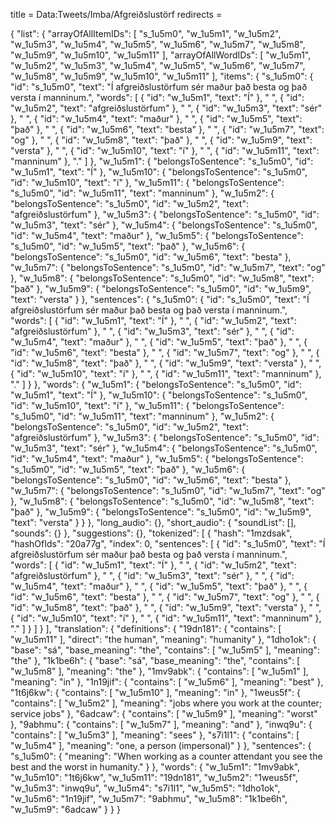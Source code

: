 title = Data:Tweets/Imba/Afgreiðslustörf
redirects =
>>>>

{
    "list": {
        "arrayOfAllItemIDs": [
            "s_1u5m0",
            "w_1u5m1",
            "w_1u5m2",
            "w_1u5m3",
            "w_1u5m4",
            "w_1u5m5",
            "w_1u5m6",
            "w_1u5m7",
            "w_1u5m8",
            "w_1u5m9",
            "w_1u5m10",
            "w_1u5m11"
        ],
        "arrayOfAllWordIDs": [
            "w_1u5m1",
            "w_1u5m2",
            "w_1u5m3",
            "w_1u5m4",
            "w_1u5m5",
            "w_1u5m6",
            "w_1u5m7",
            "w_1u5m8",
            "w_1u5m9",
            "w_1u5m10",
            "w_1u5m11"
        ],
        "items": {
            "s_1u5m0": {
                "id": "s_1u5m0",
                "text": "Í afgreiðslustörfum sér maður það besta og það versta í manninum.",
                "words": [
                    {
                        "id": "w_1u5m1",
                        "text": "Í"
                    },
                    " ",
                    {
                        "id": "w_1u5m2",
                        "text": "afgreiðslustörfum"
                    },
                    " ",
                    {
                        "id": "w_1u5m3",
                        "text": "sér"
                    },
                    " ",
                    {
                        "id": "w_1u5m4",
                        "text": "maður"
                    },
                    " ",
                    {
                        "id": "w_1u5m5",
                        "text": "það"
                    },
                    " ",
                    {
                        "id": "w_1u5m6",
                        "text": "besta"
                    },
                    " ",
                    {
                        "id": "w_1u5m7",
                        "text": "og"
                    },
                    " ",
                    {
                        "id": "w_1u5m8",
                        "text": "það"
                    },
                    " ",
                    {
                        "id": "w_1u5m9",
                        "text": "versta"
                    },
                    " ",
                    {
                        "id": "w_1u5m10",
                        "text": "í"
                    },
                    " ",
                    {
                        "id": "w_1u5m11",
                        "text": "manninum"
                    },
                    "."
                ]
            },
            "w_1u5m1": {
                "belongsToSentence": "s_1u5m0",
                "id": "w_1u5m1",
                "text": "Í"
            },
            "w_1u5m10": {
                "belongsToSentence": "s_1u5m0",
                "id": "w_1u5m10",
                "text": "í"
            },
            "w_1u5m11": {
                "belongsToSentence": "s_1u5m0",
                "id": "w_1u5m11",
                "text": "manninum"
            },
            "w_1u5m2": {
                "belongsToSentence": "s_1u5m0",
                "id": "w_1u5m2",
                "text": "afgreiðslustörfum"
            },
            "w_1u5m3": {
                "belongsToSentence": "s_1u5m0",
                "id": "w_1u5m3",
                "text": "sér"
            },
            "w_1u5m4": {
                "belongsToSentence": "s_1u5m0",
                "id": "w_1u5m4",
                "text": "maður"
            },
            "w_1u5m5": {
                "belongsToSentence": "s_1u5m0",
                "id": "w_1u5m5",
                "text": "það"
            },
            "w_1u5m6": {
                "belongsToSentence": "s_1u5m0",
                "id": "w_1u5m6",
                "text": "besta"
            },
            "w_1u5m7": {
                "belongsToSentence": "s_1u5m0",
                "id": "w_1u5m7",
                "text": "og"
            },
            "w_1u5m8": {
                "belongsToSentence": "s_1u5m0",
                "id": "w_1u5m8",
                "text": "það"
            },
            "w_1u5m9": {
                "belongsToSentence": "s_1u5m0",
                "id": "w_1u5m9",
                "text": "versta"
            }
        },
        "sentences": {
            "s_1u5m0": {
                "id": "s_1u5m0",
                "text": "Í afgreiðslustörfum sér maður það besta og það versta í manninum.",
                "words": [
                    {
                        "id": "w_1u5m1",
                        "text": "Í"
                    },
                    " ",
                    {
                        "id": "w_1u5m2",
                        "text": "afgreiðslustörfum"
                    },
                    " ",
                    {
                        "id": "w_1u5m3",
                        "text": "sér"
                    },
                    " ",
                    {
                        "id": "w_1u5m4",
                        "text": "maður"
                    },
                    " ",
                    {
                        "id": "w_1u5m5",
                        "text": "það"
                    },
                    " ",
                    {
                        "id": "w_1u5m6",
                        "text": "besta"
                    },
                    " ",
                    {
                        "id": "w_1u5m7",
                        "text": "og"
                    },
                    " ",
                    {
                        "id": "w_1u5m8",
                        "text": "það"
                    },
                    " ",
                    {
                        "id": "w_1u5m9",
                        "text": "versta"
                    },
                    " ",
                    {
                        "id": "w_1u5m10",
                        "text": "í"
                    },
                    " ",
                    {
                        "id": "w_1u5m11",
                        "text": "manninum"
                    },
                    "."
                ]
            }
        },
        "words": {
            "w_1u5m1": {
                "belongsToSentence": "s_1u5m0",
                "id": "w_1u5m1",
                "text": "Í"
            },
            "w_1u5m10": {
                "belongsToSentence": "s_1u5m0",
                "id": "w_1u5m10",
                "text": "í"
            },
            "w_1u5m11": {
                "belongsToSentence": "s_1u5m0",
                "id": "w_1u5m11",
                "text": "manninum"
            },
            "w_1u5m2": {
                "belongsToSentence": "s_1u5m0",
                "id": "w_1u5m2",
                "text": "afgreiðslustörfum"
            },
            "w_1u5m3": {
                "belongsToSentence": "s_1u5m0",
                "id": "w_1u5m3",
                "text": "sér"
            },
            "w_1u5m4": {
                "belongsToSentence": "s_1u5m0",
                "id": "w_1u5m4",
                "text": "maður"
            },
            "w_1u5m5": {
                "belongsToSentence": "s_1u5m0",
                "id": "w_1u5m5",
                "text": "það"
            },
            "w_1u5m6": {
                "belongsToSentence": "s_1u5m0",
                "id": "w_1u5m6",
                "text": "besta"
            },
            "w_1u5m7": {
                "belongsToSentence": "s_1u5m0",
                "id": "w_1u5m7",
                "text": "og"
            },
            "w_1u5m8": {
                "belongsToSentence": "s_1u5m0",
                "id": "w_1u5m8",
                "text": "það"
            },
            "w_1u5m9": {
                "belongsToSentence": "s_1u5m0",
                "id": "w_1u5m9",
                "text": "versta"
            }
        }
    },
    "long_audio": {},
    "short_audio": {
        "soundList": [],
        "sounds": {}
    },
    "suggestions": {},
    "tokenized": [
        {
            "hash": "1mzdsak",
            "hashOfIds": "20a77g",
            "index": 0,
            "sentences": [
                {
                    "id": "s_1u5m0",
                    "text": "Í afgreiðslustörfum sér maður það besta og það versta í manninum.",
                    "words": [
                        {
                            "id": "w_1u5m1",
                            "text": "Í"
                        },
                        " ",
                        {
                            "id": "w_1u5m2",
                            "text": "afgreiðslustörfum"
                        },
                        " ",
                        {
                            "id": "w_1u5m3",
                            "text": "sér"
                        },
                        " ",
                        {
                            "id": "w_1u5m4",
                            "text": "maður"
                        },
                        " ",
                        {
                            "id": "w_1u5m5",
                            "text": "það"
                        },
                        " ",
                        {
                            "id": "w_1u5m6",
                            "text": "besta"
                        },
                        " ",
                        {
                            "id": "w_1u5m7",
                            "text": "og"
                        },
                        " ",
                        {
                            "id": "w_1u5m8",
                            "text": "það"
                        },
                        " ",
                        {
                            "id": "w_1u5m9",
                            "text": "versta"
                        },
                        " ",
                        {
                            "id": "w_1u5m10",
                            "text": "í"
                        },
                        " ",
                        {
                            "id": "w_1u5m11",
                            "text": "manninum"
                        },
                        "."
                    ]
                }
            ]
        }
    ],
    "translation": {
        "definitions": {
            "19dn181": {
                "contains": [
                    "w_1u5m11"
                ],
                "direct": "the human",
                "meaning": "humanity"
            },
            "1dho1ok": {
                "base": "sá",
                "base_meaning": "the",
                "contains": [
                    "w_1u5m5"
                ],
                "meaning": "the"
            },
            "1k1be6h": {
                "base": "sá",
                "base_meaning": "the",
                "contains": [
                    "w_1u5m8"
                ],
                "meaning": "the"
            },
            "1mv9abk": {
                "contains": [
                    "w_1u5m1"
                ],
                "meaning": "in"
            },
            "1n19jif": {
                "contains": [
                    "w_1u5m6"
                ],
                "meaning": "best"
            },
            "1t6j6kw": {
                "contains": [
                    "w_1u5m10"
                ],
                "meaning": "in"
            },
            "1weus5f": {
                "contains": [
                    "w_1u5m2"
                ],
                "meaning": "jobs where you work at the counter; service jobs"
            },
            "6adcaw": {
                "contains": [
                    "w_1u5m9"
                ],
                "meaning": "worst"
            },
            "9abhmu": {
                "contains": [
                    "w_1u5m7"
                ],
                "meaning": "and"
            },
            "inwq9u": {
                "contains": [
                    "w_1u5m3"
                ],
                "meaning": "sees"
            },
            "s7i1l1": {
                "contains": [
                    "w_1u5m4"
                ],
                "meaning": "one, a person (impersonal)"
            }
        },
        "sentences": {
            "s_1u5m0": {
                "meaning": "When working as a counter attendant you see the best and the worst in humanity."
            }
        },
        "words": {
            "w_1u5m1": "1mv9abk",
            "w_1u5m10": "1t6j6kw",
            "w_1u5m11": "19dn181",
            "w_1u5m2": "1weus5f",
            "w_1u5m3": "inwq9u",
            "w_1u5m4": "s7i1l1",
            "w_1u5m5": "1dho1ok",
            "w_1u5m6": "1n19jif",
            "w_1u5m7": "9abhmu",
            "w_1u5m8": "1k1be6h",
            "w_1u5m9": "6adcaw"
        }
    }
}